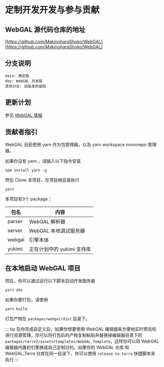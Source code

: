 # 定制开发开发与参与贡献

## WebGAL 源代码仓库的地址

[https://github.com/MakinoharaShoko/WebGAL](https://github.com/MakinoharaShoko/WebGAL)

## 分支说明

```
main: 稳定版
dev: WebGAL 开发版
其他分支: 旧版本的留档
```

## 更新计划

参见 [WebGAL 情报](/info)

## 贡献者指引

WebGAL 目前使用 yarn 作为包管理器，以及 yarn workspace monorepo 管理器。

如果你没有 yarn ，请输入以下指令安装

```shell
npm install yarn -g
```

然后 Clone 本项目，在项目根目录执行

```shell
yarn
```

本项目有3个 package：

| 包名   | 内容                       |
| ------ | -------------------------- |
| parser | WebGAL 解析器              |
| server | WebGAL 本地调试服务器      |
| webgal | 引擎本体                   |
| yukimi | 正在计划中的 yukimi 支持库 |

## 在本地启动 WebGAL 项目

然后，你可以通过运行以下脚本启动开发服务器

```shell
yarn dev
```

如果你要打包，请使用

```shell
yarn build
```

打包产物在  `packages/webgal/dist` 目录下。

::: tip
在你完成自定义后，如果你想要使用 WebGAL 编辑器来方便地实时预览和进行资源管理，你可以将打包后的产物复制粘贴并替换掉编辑器目录下的 `packages/terre2/assets/templates/WebGAL_Template`，这样你可以将 WebGAL 编辑器内置的引擎换成自己定制过的。如果你的 WebGAL 仓库 和 WebGAL_Terre 仓库在同一目录下，你可以使用 `release-to-terre` 快捷脚本来执行
:::
